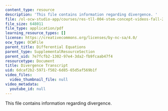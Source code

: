 ```yaml
---
content_type: resource
description: 'This file contains information regarding divergence. '
file: /ol-ocw-studio-app/courses/res-tll-004-stem-concept-videos-fall-2013/6dcaf2b25971f5026d8565d5af569b1f_MITRES_TLL-004F13_Diverge.pdf
file_size: 648011
file_type: application/pdf
learning_resource_types: []
license: https://creativecommons.org/licenses/by-nc-sa/4.0/
ocw_type: OCWFile
parent_title: Differential Equations
parent_type: SupplementalResourceSection
parent_uid: 7e7fcfb2-1302-97e4-3da2-fb9fcaab47f4
resourcetype: Document
title: Divergence Transcript
uid: 6dcaf2b2-5971-f502-6d85-65d5af569b1f
video_files:
  video_thumbnail_file: null
video_metadata:
  youtube_id: null
---
```

This file contains information regarding divergence. 